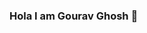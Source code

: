 ### Hola I am Gourav Ghosh 👋

<!--
**gouravghosh24/gouravghosh24** is a ✨ _special_ ✨ repository because its `README.md` (this file) appears on your GitHub profile.

Here are some ideas to get you started:

- 🔭 I’m currently working on ... Developing myself in the Tech field
- 🌱 I’m currently learning ... MERN STACK
- 👯 I’m looking to collaborate on ... Javascript Challenges
- 🤔 I’m looking for help with ... Website Designing and development ideas and techniques to be able to make some growth in my career
- 💬 Ask me about ... Anything Related to web technology
- 📫 How to reach me: ... https://www.linkedin.com/in/gouravghosh24
- 😄 Pronouns: ...
- ⚡ Fun fact: ... Firefox Logo isn't a fox

-->
